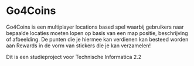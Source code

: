 # Go4Coins
Go4Coins is een multiplayer locations based spel waarbij gebruikers naar bepaalde locaties moeten lopen op basis van een map positie, beschrijving of afbeelding. De punten die je hiermee kan verdienen kan besteed worden aan Rewards in de vorm van stickers die je kan verzamelen!

Dit is een studieproject voor Technische Informatica 2.2

